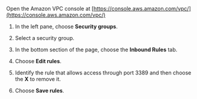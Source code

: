 Open the Amazon VPC console at [https://console.aws.amazon.com/vpc/](https://console.aws.amazon.com/vpc/)

1.   In the left pane, choose **Security groups**.
    
1.   Select a security group.
    
1.   In the bottom section of the page, choose the **Inbound Rules** tab.
    
1.   Choose **Edit rules**.
    
1.   Identify the rule that allows access through port 3389 and then choose the **X** to remove it.
    
1.   Choose **Save rules**.